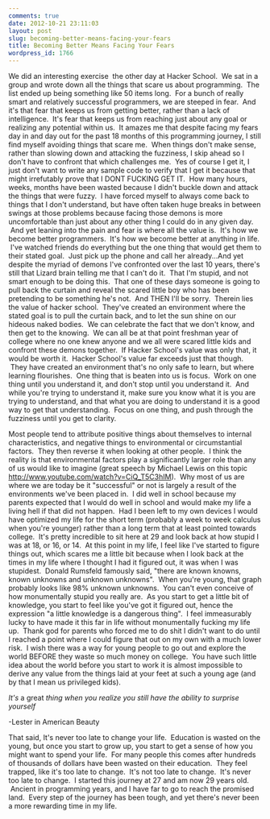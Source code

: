 ```yaml
---
comments: true
date: 2012-10-21 23:11:03
layout: post
slug: becoming-better-means-facing-your-fears
title: Becoming Better Means Facing Your Fears
wordpress_id: 1766
---
```


We did an interesting exercise  the other day at Hacker School.  We sat in a group and wrote down all the things that scare us about programming.  The list ended up being something like 50 items long.  For a bunch of really smart and relatively successful programmers, we are steeped in fear.  And it's that fear that keeps us from getting better, rather than a lack of intelligence.  It's fear that keeps us from reaching just about any goal or realizing any potential within us.  It amazes me that despite facing my fears day in and day out for the past 18 months of this programming journey, I still find myself avoiding things that scare me.  When things don't make sense, rather than slowing down and attacking the fuzziness, I skip ahead so I don't have to confront that which challenges me.  Yes of course I get it, I just don't want to write any sample code to verify that I get it because that might irrefutably prove that I DONT FUCKING GET IT.  How many hours, weeks, months have been wasted because I didn't buckle down and attack the things that were fuzzy.  I have forced myself to always come back to things that I don't understand, but have often taken huge breaks in between swings at those problems because facing those demons is more uncomfortable than just about any other thing I could do in any given day.  And yet leaning into the pain and fear is where all the value is.  It's how we become better programmers.  It's how we become better at anything in life.  I've watched friends do everything but the one thing that would get them to their stated goal.  Just pick up the phone and call her already...And yet despite the myriad of demons I've confronted over the last 10 years, there's still that Lizard brain telling me that I can't do it.  That I'm stupid, and not smart enough to be doing this.  That one of these days someone is going to pull back the curtain and reveal the scared little boy who has been pretending to be something he's not.  And THEN I'll be sorry.  Therein lies the value of hacker school.  They've created an environment where the stated goal is to pull the curtain back, and to let the sun shine on our hideous naked bodies.  We can celebrate the fact that we don't know, and then get to the knowing.  We can all be at that point freshman year of college where no one knew anyone and we all were scared little kids and confront these demons together.  If Hacker School's value was only that, it would be worth it.  Hacker School's value far exceeds just that though.  They have created an environment that's no only safe to learn, but where learning flourishes.  One thing that is beaten into us is focus.  Work on one thing until you understand it, and don't stop until you understand it.  And while you're trying to understand it, make sure you know what it is you are trying to understand, and that what you are doing to understand it is a good way to get that understanding.  Focus on one thing, and push through the fuzziness until you get to clarity.

Most people tend to attribute positive things about themselves to internal characteristics, and negative things to environmental or circumstantial factors.  They then reverse it when looking at other people.  I think the reality is that environmental factors play a significantly larger role than any of us would like to imagine (great speech by Michael Lewis on this topic http://www.youtube.com/watch?v=CiQ_T5C3hIM).  Why most of us are where we are today be it "successful" or not is largely a result of the environments we've been placed in.  I did well in school because my parents expected that I would do well in school and would make my life a living hell if that did not happen.  Had I been left to my own devices I would have optimized my life for the short term (probably a week to week calculus when you're younger) rather than a long term that at least pointed towards college.  It's pretty incredible to sit here at 29 and look back at how stupid I was at 18, or 16, or 14.  At this point in my life, I feel like I've started to figure things out, which scares me a little bit because when I look back at the times in my life where I thought I had it figured out, it was when I was stupidest.  Donald Rumsfeld famously said, "there are known knowns, known unknowns and unknown unknowns".  When you're young, that graph probably looks like 98% unknown unknowns.  You can't even conceive of how monumentally stupid you really are.  As you start to get a little bit of knowledge, you start to feel like you've got it figured out, hence the expression "a little knowledge is a dangerous thing".  I feel immeasurably lucky to have made it this far in life without monumentally fucking my life up.  Thank god for parents who forced me to do shit I didn't want to do until I reached a point where I could figure that out on my own with a much lower risk.  I wish there was a way for young people to go out and explore the world BEFORE they waste so much money on college.  You have such little idea about the world before you start to work it is almost impossible to derive any value from the things laid at your feet at such a young age (and by that I mean us privileged kids).

_It's_ a great _thing when you realize you still have the ability to surprise yourself_

-Lester in American Beauty

That said, It's never too late to change your life.  Education is wasted on the young, but once you start to grow up, you start to get a sense of how you might want to spend your life.  For many people this comes after hundreds of thousands of dollars have been wasted on their education.  They feel trapped, like it's too late to change.  It's not too late to change.  It's never too late to change.  I started this journey at 27 and am now 29 years old.  Ancient in programming years, and I have far to go to reach the promised land.  Every step of the journey has been tough, and yet there's never been a more rewarding time in my life.
